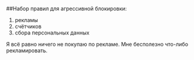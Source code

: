 ##Набор правил для агрессивной блокировки:

1. рекламы
2. счётчиков
3. сбора персональных данных

Я всё равно ничего не покупаю по рекламе. Мне бесполезно что-либо рекламировать.
